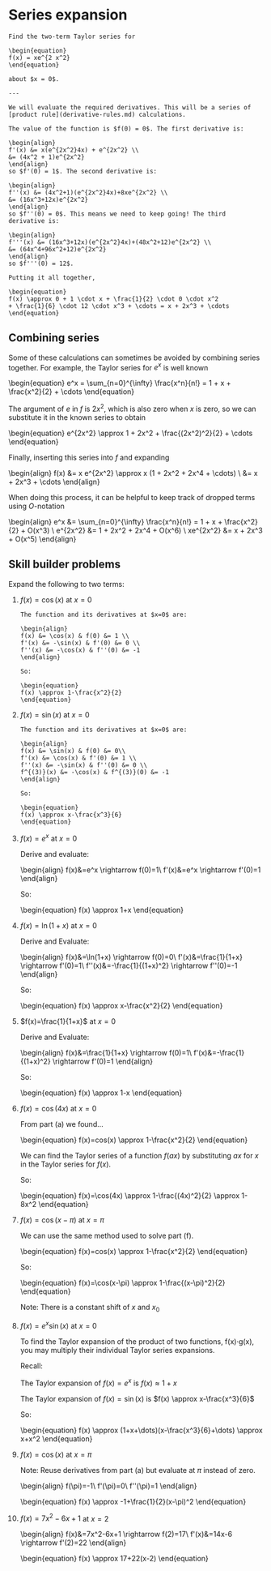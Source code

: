 # Series expansion

```{example} Taylor series
Find the two-term Taylor series for

\begin{equation}
f(x) = xe^{2 x^2}
\end{equation}

about $x = 0$.

---

We will evaluate the required derivatives. This will be a series of
[product rule](derivative-rules.md) calculations.

The value of the function is $f(0) = 0$. The first derivative is:

\begin{align}
f'(x) &= x(e^{2x^2}4x) + e^{2x^2} \\
&= (4x^2 + 1)e^{2x^2}
\end{align}
so $f'(0) = 1$. The second derivative is:

\begin{align}
f''(x) &= (4x^2+1)(e^{2x^2}4x)+8xe^{2x^2} \\
&= (16x^3+12x)e^{2x^2}
\end{align}
so $f''(0) = 0$. This means we need to keep going! The third derivative is:

\begin{align}
f'''(x) &= (16x^3+12x)(e^{2x^2}4x)+(48x^2+12)e^{2x^2} \\
&= (64x^4+96x^2+12)e^{2x^2}
\end{align}
so $f'''(0) = 12$.

Putting it all together,

\begin{equation}
f(x) \approx 0 + 1 \cdot x + \frac{1}{2} \cdot 0 \cdot x^2
+ \frac{1}{6} \cdot 12 \cdot x^3 + \cdots = x + 2x^3 + \cdots
\end{equation}

````

## Combining series

Some of these calculations can sometimes be avoided by combining series
together. For example, the Taylor series for $e^x$ is well known

\begin{equation}
e^x = \sum_{n=0}^{\infty} \frac{x^n}{n!} = 1 + x + \frac{x^2}{2} + \cdots
\end{equation}

The argument of *e* in *f* is $2x^2$, which is also zero when *x* is zero, so we
can substitute it in the known series to obtain

\begin{equation}
e^{2x^2} \approx 1 + 2x^2 + \frac{(2x^2)^2}{2} + \cdots
\end{equation}

Finally, inserting this series into *f* and expanding

\begin{align}
f(x) &= x e^{2x^2} \approx x (1 + 2x^2 + 2x^4 + \cdots) \\
&= x + 2x^3 + \cdots
\end{align}

When doing this process, it can be helpful to keep track of dropped terms using
$O$-notation

\begin{align}
e^x &= \sum_{n=0}^{\infty} \frac{x^n}{n!} = 1 + x +  \frac{x^2}{2} + O(x^3) \\
e^{2x^2} &= 1 + 2x^2 + 2x^4 + O(x^6) \\
xe^{2x^2} &= x + 2x^3 + O(x^5)
\end{align}

## Skill builder problems

Expand the following to two terms:

1. $f(x)=\cos(x)$ at $x=0$

   ```{solution}
   The function and its derivatives at $x=0$ are:

   \begin{align}
   f(x) &= \cos(x) & f(0) &= 1 \\
   f'(x) &= -\sin(x) & f'(0) &= 0 \\
   f''(x) &= -\cos(x) & f''(0) &= -1
   \end{align}

   So:

   \begin{equation}
   f(x) \approx 1-\frac{x^2}{2}
   \end{equation}
   ```

2. $f(x)=\sin(x)$ at $x=0$

   ```{solution}
   The function and its derivatives at $x=0$ are:

   \begin{align}
   f(x) &= \sin(x) & f(0) &= 0\\
   f'(x) &= \cos(x) & f'(0) &= 1 \\
   f''(x) &= -\sin(x) & f''(0) &= 0 \\
   f^{(3)}(x) &= -\cos(x) & f^{(3)}(0) &= -1
   \end{align}

   So:

   \begin{equation}
   f(x) \approx x-\frac{x^3}{6}
   \end{equation}
   ```

3. $f(x)=e^x$ at $x=0$

   Derive and evaluate:

   \begin{align}
   f(x)&=e^x \rightarrow f(0)=1\\
   f'(x)&=e^x \rightarrow f'(0)=1
   \end{align}

   So:

   \begin{equation}
   f(x) \approx 1+x
   \end{equation}

4. $f(x)=\ln(1+x)$ at $x=0$

   Derive and Evaluate:

   \begin{align}
   f(x)&=\ln(1+x) \rightarrow f(0)=0\\
   f'(x)&=\frac{1}{1+x} \rightarrow f'(0)=1\\
   f''(x)&=-\frac{1}{(1+x)^2} \rightarrow f''(0)=-1
   \end{align}

   So:

   \begin{equation}
   f(x) \approx x-\frac{x^2}{2}
   \end{equation}

5. $f(x)=\frac{1}{1+x}$ at $x=0$

   Derive and Evaluate:

   \begin{align}
   f(x)&=\frac{1}{1+x} \rightarrow f(0)=1\\
   f'(x)&=-\frac{1}{(1+x)^2} \rightarrow f'(0)=1
   \end{align}

   So:

   \begin{equation}
   f(x) \approx 1-x
   \end{equation}

6. $f(x)=\cos(4x)$ at $x=0$

   From part (a) we found...

   \begin{equation}
   f(x)=cos(x) \approx 1-\frac{x^2}{2}
   \end{equation}

   We can find the Taylor series of a function $f(ax)$ by substituting $ax$ for $x$
   in the Taylor series for $f(x)$.

   So:

   \begin{equation}
   f(x)=\cos(4x) \approx 1-\frac{(4x)^2}{2} \approx 1-8x^2
   \end{equation}

7. $f(x)=\cos(x-\pi)$ at $x=\pi$

   We can use the same method used to solve part (f).

   \begin{equation}
   f(x)=cos(x) \approx 1-\frac{x^2}{2}
   \end{equation}

   So:

   \begin{equation}
   f(x)=\cos(x-\pi) \approx 1-\frac{(x-\pi)^2}{2}
   \end{equation}

   Note: There is a constant shift of $x$ and $x_0$

8. $f(x)=e^x \sin(x)$ at $x=0$

   To find the Taylor expansion of the product of two functions, f(x)·g(x), you may
   multiply their individual Taylor series expansions.

   Recall:

   The Taylor expansion of $f(x)=e^x$ is $f(x) \approx 1+x$

   The Taylor expansion of $f(x)=\sin(x)$ is $f(x) \approx x-\frac{x^3}{6}$

   So:

   \begin{equation}
   f(x) \approx (1+x+\dots)(x-\frac{x^3}{6}+\dots) \approx x+x^2
   \end{equation}

9. $f(x)=\cos(x)$ at $x=\pi$

   Note: Reuse derivatives from part (a) but evaluate at $\pi$ instead of zero.

   \begin{align}
   f(\pi)=-1\\
   f'(\pi)=0\\
   f''(\pi)=1
   \end{align}

   \begin{equation}
   f(x) \approx -1+\frac{1}{2}(x-\pi)^2
   \end{equation}

10. $f(x)=7x^2-6x+1$ at $x=2$

    \begin{align}
    f(x)&=7x^2-6x+1 \rightarrow f(2)=17\\
    f'(x)&=14x-6 \rightarrow f'(2)=22
    \end{align}

    \begin{equation}
    f(x) \approx 17+22(x-2)
    \end{equation}
